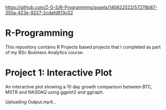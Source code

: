 
https://github.com/Z-G-S/R-Programming/assets/140622522/57278b87-355a-423e-9227-2cdafd813c02
# R-Programming
This repository contains R Projects based projects that I completed as part of my BSc Business Analytics course. 

# Project 1: Interactive Plot
An interactive plot showing a 10 day growth comparison between BTC, MSTR and NASDAQ using ggplot2 and ggiraph.

Uploading Output.mp4…
